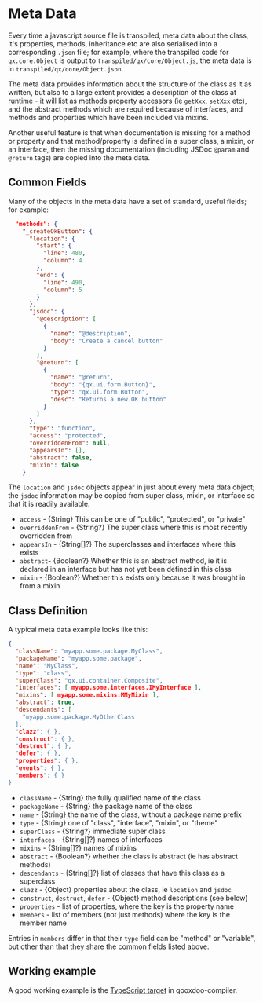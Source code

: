 # Meta Data

Every time a javascript source file is transpiled, meta data about the class, it's properties, methods, inheritance etc are also serialised into a corresponding `.json` file; for example, where the transpiled code for `qx.core.Object` is output to `transpiled/qx/core/Object.js`, the meta data is in `transpiled/qx/core/Object.json`.

The meta data provides information about the structure of the class as it as written, but also to a large extent provides a description of the class at runtime - it will list as methods property accessors (ie `getXxx`, `setXxx` etc), and the abstract methods which are required because of interfaces, and methods and properties which have been included via mixins.

Another useful feature is that when documentation is missing for a method or property and that method/property is defined in a super class, a mixin, or an interface, then the missing documentation (including JSDoc `@param` and `@return` tags) are copied into the meta data.  

## Common Fields

Many of the objects in the meta data have a set of standard, useful fields; for example:

```json
  "methods": {
    "_createOkButton": {
      "location": {
        "start": {
          "line": 480,
          "column": 4
        },
        "end": {
          "line": 490,
          "column": 5
        }
      },
      "jsdoc": {
        "@description": [
          {
            "name": "@description",
            "body": "Create a cancel button"
          }
        ],
        "@return": [
          {
            "name": "@return",
            "body": "{qx.ui.form.Button}",
            "type": "qx.ui.form.Button",
            "desc": "Returns a new OK button"
          }
        ]
      },
      "type": "function",
      "access": "protected",
      "overriddenFrom": null,
      "appearsIn": [],
      "abstract": false,
      "mixin": false
    }
```

The `location` and `jsdoc` objects appear in just about every meta data object; the `jsdoc` information may be copied from super class, mixin, or interface so that it is readily available.

- `access` - {String} This can be one of "public", "protected", or "private"
- `overriddenFrom` - {String?} The super class where this is most recently overridden from
- `appearsIn` - {String[]?} The superclasses and interfaces where this exists
- `abstract`- {Boolean?} Whether this is an abstract method, ie it is declared in an interface but has not yet been defined in this class
- `mixin` - {Boolean?} Whether this exists only because it was brought in from a mixin



## Class Definition

A typical meta data example looks like this:

```json
{
  "className": "myapp.some.package.MyClass",
  "packageName": "myapp.some.package",
  "name": "MyClass",
  "type": "class",
  "superClass": "qx.ui.container.Composite",
  "interfaces": [ myapp.some.interfaces.IMyInterface ],
  "mixins": [ myapp.some.mixins.MMyMixin ],
  "abstract": true,
  "descendants": [
    "myapp.some.package.MyOtherClass
  ],
  "clazz": { },
  "construct": { },
  "destruct": { },
  "defer": { },
  "properties": { },
  "events": { },
  "members": { }
}  
```

- `className` - {String} the fully qualified name of the class
- `packageName` - {String} the package name of the class
- `name` - {String} the name of the class, without a package name prefix
- `type` - {String} one of "class", "interface", "mixin", or "theme"
- `superClass` - {String?} immediate super class
- `interfaces` - {String[]?} names of interfaces
- `mixins` - {String[]?} names of mixins
- `abstract` - {Boolean?} whether the class is abstract (ie has abstract methods)
- `descendants` - {String[]?} list of classes that have this class as a superclass
- `clazz` - {Object} properties about the class, ie `location` and `jsdoc`
- `construct`, `destruct`, `defer` - {Object} method descriptions (see below)
- `properties` - list of properties, where the key is the property name
- `members` - list of members (not just methods) where the key is the member name

Entries in `members` differ in that their `type` field can be "method" or "variable", but other than that they share the common fields listed above.

## Working example
A good working example is the [TypeScript target](https://github.com/qooxdoo/qooxdoo-compiler/blob/master/lib/qxcompiler/targets/TypeScriptTarget.js) in qooxdoo-compiler.







